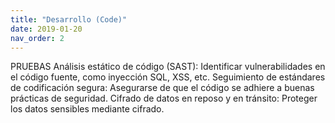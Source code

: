 ```yaml
---
title: "Desarrollo (Code)"
date: 2019-01-20
nav_order: 2
---
```


PRUEBAS
Análisis estático de código (SAST): Identificar vulnerabilidades en el código fuente, como inyección SQL, XSS, etc.
Seguimiento de estándares de codificación segura: Asegurarse de que el código se adhiere a buenas prácticas de seguridad.
Cifrado de datos en reposo y en tránsito: Proteger los datos sensibles mediante cifrado.
